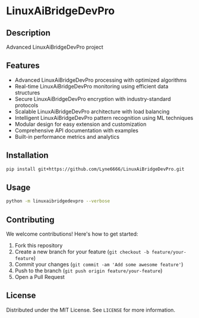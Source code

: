 # LinuxAiBridgeDevPro

## Description

Advanced LinuxAiBridgeDevPro project

## Features

- Advanced LinuxAiBridgeDevPro processing with optimized algorithms
- Real-time LinuxAiBridgeDevPro monitoring using efficient data structures
- Secure LinuxAiBridgeDevPro encryption with industry-standard protocols
- Scalable LinuxAiBridgeDevPro architecture with load balancing
- Intelligent LinuxAiBridgeDevPro pattern recognition using ML techniques
- Modular design for easy extension and customization
- Comprehensive API documentation with examples
- Built-in performance metrics and analytics
## Installation

```bash
pip install git+https://github.com/Lyne6666/LinuxAiBridgeDevPro.git
```

## Usage

```bash
python -m linuxaibridgedevpro --verbose
```

## Contributing

We welcome contributions! Here's how to get started:

1. Fork this repository
2. Create a new branch for your feature (`git checkout -b feature/your-feature`)
3. Commit your changes (`git commit -am 'Add some awesome feature'`)
4. Push to the branch (`git push origin feature/your-feature`)
5. Open a Pull Request

## License

Distributed under the MIT License. See `LICENSE` for more information.
